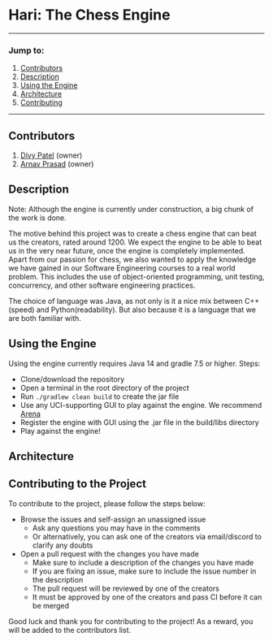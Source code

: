 # Hari: The Chess Engine

---

### Jump to:

1. [Contributors](#contributors)
2. [Description](#description)
2. [Using the Engine](#using-the-engine)
3. [Architecture](#architecture)
4. [Contributing](#contributing-to-the-project)

---

## Contributors

1. [Divy Patel](https://github.com/divy-07) (owner)
2. [Arnav Prasad](https://github.com/arnavpd) (owner)

## Description

[//]: # "Edit this section when implementation is complete"

Note: Although the engine is currently under construction, a big chunk of the work is done.

The motive behind this project was to create a chess engine that can beat us the creators, rated around 1200.
We expect the engine to be able to beat us in the very near future, once the engine is completely implemented.
Apart from our passion for chess, we also wanted to apply the knowledge we have gained in our Software Engineering courses to a real world problem.
This includes the use of object-oriented programming, unit testing, concurrency, and other software engineering practices.

The choice of language was Java, as not only is it a nice mix between C++(speed) and Python(readability).
But also because it is a language that we are both familiar with.

## Using the Engine

Using the engine currently requires Java 14 and gradle 7.5 or higher. 
Steps:
- Clone/download the repository
- Open a terminal in the root directory of the project
- Run `./gradlew clean build` to create the jar file
- Use any UCI-supporting GUI to play against the engine. We recommend [Arena](http://www.playwitharena.de/)
- Register the engine with GUI using the .jar file in the build/libs directory
- Play against the engine!

## Architecture

[//]: # "Edit this section when architecture is changed"



## Contributing to the Project

To contribute to the project, please follow the steps below:
- Browse the issues and self-assign an unassigned issue
  - Ask any questions you may have in the comments
  - Or alternatively, you can ask one of the creators via email/discord to clarify any doubts
- Open a pull request with the changes you have made
  - Make sure to include a description of the changes you have made
  - If you are fixing an issue, make sure to include the issue number in the description
  - The pull request will be reviewed by one of the creators
  - It must be approved by one of the creators and pass CI before it can be merged

Good luck and thank you for contributing to the project!
As a reward, you will be added to the contributors list.

